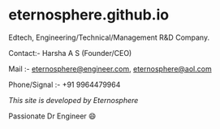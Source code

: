 # eternosphere.github.io
Edtech, Engineering/Technical/Management R&D Company.

Contact:- Harsha A S (Founder/CEO)

Mail :- eternosphere@engineer.com, eternosphere@aol.com

Phone/Signal :- +91 9964479964

_This site is developed by Eternosphere_

Passionate Dr Engineer 😄
